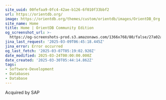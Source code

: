 ```yaml
---
site_uuid: 00fefaa9-0fc4-42ae-b126-6f010f33bbf2
url: https://orientdb.org/
image: https://orientdb.org/themes/custom/orientdb/images/OrientDB_Org.png
site_name: Home
title: Home | OrientDB Community Edition
og_screenshot_url: >-
  https://og-screenshots-prod.s3.amazonaws.com/1366x768/80/false/27a02af846cd7181bea4fc6d0c789c3c91119c25be37ab532f5f316e50772b2c.jpeg
jina_last_request: '2025-03-09T06:45:18.445Z'
jina_error: Error occurred
og_last_fetch: '2025-03-07T05:19:02.920Z'
date_modified: 2025-03-24T00:00:00.000Z
date_created: '2025-03-30T05:44:14.862Z'
tags:
- Software-Development
- Databases
- Database
---
```










Acquired by SAP
